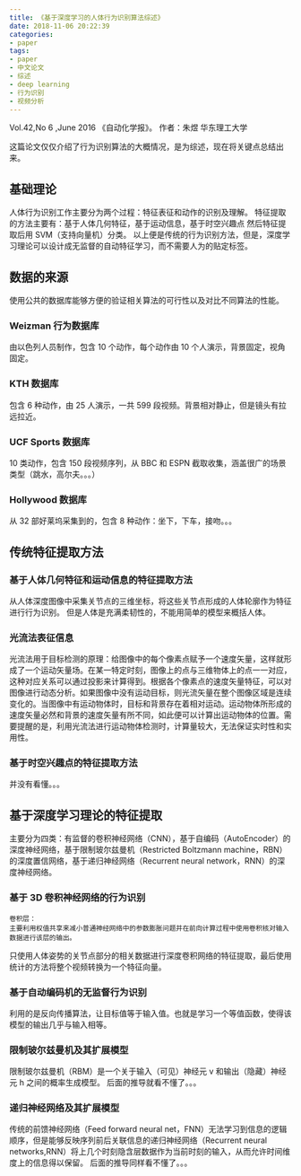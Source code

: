 ```yaml
---
title: 《基于深度学习的人体行为识别算法综述》
date: 2018-11-06 20:22:39
categories:
- paper
tags:
- paper
- 中文论文
- 综述
- deep learning
- 行为识别
- 视频分析
---
```

Vol.42,No 6 ,June 2016 《自动化学报》。
作者：朱煜
华东理工大学
<!--more-->
这篇论文仅仅介绍了行为识别算法的大概情况，是为综述，现在将关键点总结出来。
## 基础理论
人体行为识别工作主要分为两个过程：特征表征和动作的识别及理解。
特征提取的方法主要有：基于人体几何特征，基于运动信息，基于时空兴趣点
然后特征提取后用 SVM（支持向量机）分类。
以上便是传统的行为识别方法，但是，深度学习理论可以设计成无监督的自动特征学习，而不需要人为的贴定标签。
## 数据的来源
使用公共的数据库能够方便的验证相关算法的可行性以及对比不同算法的性能。
### Weizman 行为数据库
由以色列人员制作，包含 10 个动作，每个动作由 10 个人演示，背景固定，视角固定。
### KTH 数据库
包含 6 种动作，由 25 人演示，一共 599 段视频。背景相对静止，但是镜头有拉远拉近。
### UCF Sports 数据库
10 类动作，包含 150 段视频序列，从 BBC 和 ESPN 截取收集，涵盖很广的场景类型（跳水，高尔夫。。。）
### Hollywood 数据库
从 32 部好莱坞采集到的，包含 8 种动作：坐下，下车，接吻。。。
## 传统特征提取方法
### 基于人体几何特征和运动信息的特征提取方法
从人体深度图像中采集关节点的三维坐标，将这些关节点形成的人体轮廓作为特征进行行为识别。
但是人体是充满柔韧性的，不能用简单的模型来概括人体。
### 光流法表征信息
光流法用于目标检测的原理：给图像中的每个像素点赋予一个速度矢量，这样就形成了一个运动矢量场。在某一特定时刻，图像上的点与三维物体上的点一一对应，这种对应关系可以通过投影来计算得到。根据各个像素点的速度矢量特征，可以对图像进行动态分析。如果图像中没有运动目标，则光流矢量在整个图像区域是连续变化的。当图像中有运动物体时，目标和背景存在着相对运动。运动物体所形成的速度矢量必然和背景的速度矢量有所不同，如此便可以计算出运动物体的位置。需要提醒的是，利用光流法进行运动物体检测时，计算量较大，无法保证实时性和实用性。
### 基于时空兴趣点的特征提取方法
并没有看懂。。。
## 基于深度学习理论的特征提取
主要分为四类：有监督的卷积神经网络（CNN），基于自编码（AutoEncoder）的深度神经网络，基于限制玻尔兹曼机（Restricted Boltzmann machine，RBN）的深度置信网络，基于递归神经网络（Recurrent neural network，RNN）的深度神经网络。
### 基于 3D 卷积神经网络的行为识别

	卷积层：
	主要利用权值共享来减小普通神经网络中的参数膨胀问题并在前向计算过程中使用卷积核对输入数据进行该层的输出。
	
只使用人体姿势的关节点部分的相关数据进行深度卷积网络的特征提取，最后使用统计的方法将整个视频转换为一个特征向量。
### 基于自动编码机的无监督行为识别
利用的是反向传播算法，让目标值等于输入值。也就是学习一个等值函数，使得该模型的输出几乎与输入相等。
### 限制玻尔兹曼机及其扩展模型
限制玻尔兹曼机（RBM）是一个关于输入（可见）神经元 v 和输出（隐藏）神经元 h 之间的概率生成模型。
后面的推导就看不懂了。。。
### 递归神经网络及其扩展模型
传统的前馈神经网络（Feed forward neural net，FNN）无法学习到信息的逻辑顺序，但是能够反映序列前后关联信息的递归神经网络（Recurrent neural networks,RNN）将上几个时刻隐含层数据作为当前时刻的输入，从而允许时间维度上的信息得以保留。
后面的推导同样看不懂了。。。




